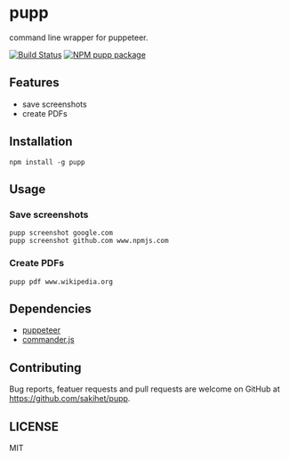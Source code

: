 # pupp

command line wrapper for puppeteer.

[![Build Status](https://travis-ci.org/sakihet/pupp.svg?branch=master)](https://travis-ci.org/sakihet/pupp)
[![NPM pupp package](https://img.shields.io/npm/v/pupp.svg)](https://npmjs.org/package/pupp)

## Features
- save screenshots
- create PDFs

## Installation

```
npm install -g pupp
```

## Usage

### Save screenshots

```
pupp screenshot google.com
pupp screenshot github.com www.npmjs.com
```

### Create PDFs

```
pupp pdf www.wikipedia.org
```

## Dependencies
- [puppeteer](https://github.com/GoogleChrome/puppeteer)
- [commander.js](https://github.com/tj/commander.js/)

## Contributing

Bug reports, featuer requests and pull requests are welcome on GitHub at https://github.com/sakihet/pupp.

## LICENSE
MIT
